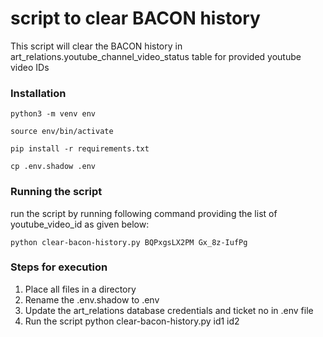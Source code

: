 # script to clear BACON history 
This script will clear the BACON history in art_relations.youtube_channel_video_status table for provided youtube video IDs

### Installation
```
python3 -m venv env
```
```
source env/bin/activate
```
```
pip install -r requirements.txt
```
```
cp .env.shadow .env
```

### Running the script
run the script by running following command providing the list of youtube_video_id as given below:
```
python clear-bacon-history.py BQPxgsLX2PM Gx_8z-IufPg
```

### Steps for execution
1. Place all files in a directory
2. Rename the .env.shadow to .env
3. Update the art_relations database credentials and ticket no in .env file
6. Run the script python clear-bacon-history.py id1 id2
